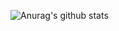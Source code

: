 ![Anurag's github stats](https://github-readme-stats.vercel.app/api?username=cocosip&show_icons=true&count_private=true)